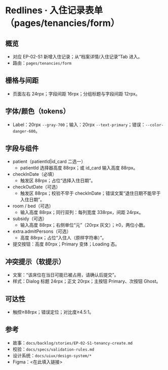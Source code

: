 # Redlines · 入住记录表单（pages/tenancies/form）

## 概览
- 对应 EP-02-S1 新增入住记录；从“档案详情/入住记录”Tab 进入。
- 路由：`pages/tenancies/form`

## 栅格与间距
- 页面左右 24rpx；字段间距 16rpx；分组标题与字段间距 12rpx。

## 字体/颜色（tokens）
- Label：20rpx `--gray-700`；输入：20rpx `--text-primary`；错误：`--color-danger-600`。

## 字段与组件
- patient（patientId|id_card 二选一）
  - patientId 选择器高度 88rpx；或 id_card 输入高度 88rpx。
- checkInDate（必填）
  - 触发区 88rpx；占位“选择入住日期”。
- checkOutDate（可选）
  - 触发区 88rpx；校验不早于 checkInDate；错误文案“退住日期不能早于入住日期”。
- room / bed（可选）
  - 输入高度 88rpx；同行双列：每列宽度 338rpx，间距 24rpx。
- subsidy（可选）
  - 输入高度 88rpx；右侧单位“元”（20rpx 灰文）；≥0，两位小数。
- extra.admitPersons（可选）
  - 高度 88rpx；占位“入住人（原样字符串）”。
- 提交按钮：高度 80rpx；Primary 变体；Loading 态。

## 冲突提示（软提示）
- 文案：“该床位在当日可能已被占用，请确认后提交”。
- 样式：Dialog 标题 24rpx；正文 20rpx；主按钮 Primary、次按钮 Ghost。

## 可达性
- 触控≥88rpx；错误定位；对比度≥4.5:1。

## 参考
- 故事：`docs/backlog/stories/EP-02-S1-tenancy-create.md`
- 校验：`docs/specs/validation-rules.md`
- 设计系统：`docs/uiux/design-system/*`
- Figma：<在此填入链接>
